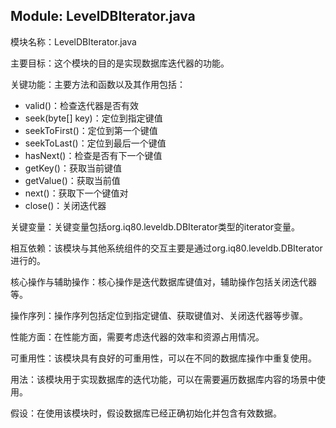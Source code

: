 ## Module: LevelDBIterator.java
模块名称：LevelDBIterator.java

主要目标：这个模块的目的是实现数据库迭代器的功能。

关键功能：主要方法和函数以及其作用包括：
- valid()：检查迭代器是否有效
- seek(byte[] key)：定位到指定键值
- seekToFirst()：定位到第一个键值
- seekToLast()：定位到最后一个键值
- hasNext()：检查是否有下一个键值
- getKey()：获取当前键值
- getValue()：获取当前值
- next()：获取下一个键值对
- close()：关闭迭代器

关键变量：关键变量包括org.iq80.leveldb.DBIterator类型的iterator变量。

相互依赖：该模块与其他系统组件的交互主要是通过org.iq80.leveldb.DBIterator进行的。

核心操作与辅助操作：核心操作是迭代数据库键值对，辅助操作包括关闭迭代器等。

操作序列：操作序列包括定位到指定键值、获取键值对、关闭迭代器等步骤。

性能方面：在性能方面，需要考虑迭代器的效率和资源占用情况。

可重用性：该模块具有良好的可重用性，可以在不同的数据库操作中重复使用。

用法：该模块用于实现数据库的迭代功能，可以在需要遍历数据库内容的场景中使用。

假设：在使用该模块时，假设数据库已经正确初始化并包含有效数据。

